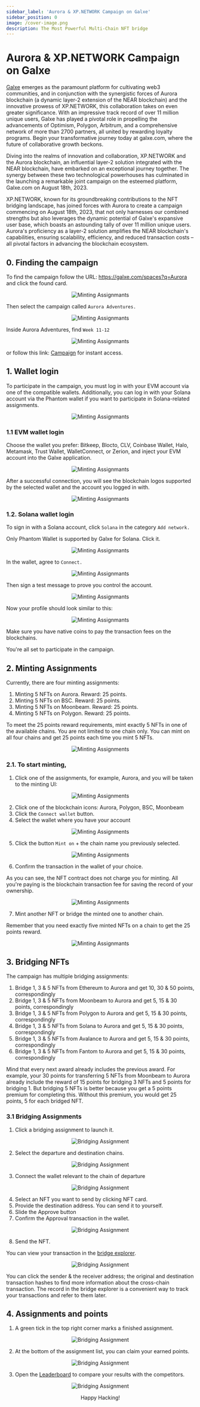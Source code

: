 ```yaml
---
sidebar_label: 'Aurora & XP.NETWORK Campaign on Galxe'
sidebar_position: 0
image: /cover-image.png
description: The Most Powerful Multi-Chain NFT bridge
---
```


# Aurora & XP.NETWORK Campaign on Galxe


[Galxe](https://galxe.com/) emerges as the paramount platform for cultivating web3 communities, and in conjunction with the synergistic forces of Aurora blockchain (a dynamic layer-2 extension of the NEAR blockchain) and the innovative prowess of XP.NETWORK, this collaboration takes on even greater significance. With an impressive track record of over 11 million unique users, Galxe has played a pivotal role in propelling the advancements of Optimism, Polygon, Arbitrum, and a comprehensive network of more than 2700 partners, all united by rewarding loyalty programs. Begin your transformative journey today at galxe.com, where the future of collaborative growth beckons.

Diving into the realms of innovation and collaboration, XP.NETWORK and the Aurora blockchain, an influential layer-2 solution integrated with the NEAR blockchain, have embarked on an exceptional journey together. The synergy between these two technological powerhouses has culminated in the launching a remarkable joint campaign on the esteemed platform, Galxe.com on August 18th, 2023.

XP.NETWORK, known for its groundbreaking contributions to the NFT bridging landscape, has joined forces with Aurora to create a campaign commencing on August 18th, 2023, that not only harnesses our combined strengths but also leverages the dynamic potential of Galxe's expansive user base, which boasts an astounding tally of over 11 million unique users. Aurora's proficiency as a layer-2 solution amplifies the NEAR blockchain's capabilities, ensuring scalability, efficiency, and reduced transaction costs – all pivotal factors in advancing the blockchain ecosystem.

## 0. Finding the campaign

To find the campaign follow the URL: https://galxe.com/spaces?q=Aurora and click the found card. 

<center>

![Minting Assignmants](../../static/img/campaigns/aurora_galxe/0.finding.png)

</center>

Then select the campaign called `Aurora Adventures.`

<center>

![Minting Assignmants](../../static/img/campaigns/aurora_galxe/0.1Aurora_adventures.png)

</center>

Inside Aurora Adventures, find `Week 11-12`

<center>

![Minting Assignmants](../../static/img/campaigns/aurora_galxe/0.2week_11_12.png)

</center>

or follow this link: [Campaign](https://galxe.com/aurora/campaign/GCo35UjkS8) for instant access.

## 1. Wallet login

To participate in the campaign, you must log in with your EVM account via one of the compatible wallets. Additionally, you can log in with your Solana account via the Phantom wallet if you want to participate in Solana-related assignments. 

<center>

![Minting Assignmants](../../static/img/campaigns/aurora_galxe/0.3supported_wallets.png)

</center>

### 1.1 EVM wallet login

Choose the wallet you prefer: Bitkeep, Blocto, CLV, Coinbase Wallet, Halo, Metamask, Trust Wallet, WalletConnect, or Zerion, and inject your EVM account into the Galxe application.

<center>

![Minting Assignmants](../../static/img/campaigns/aurora_galxe/12.EVM_sing_in.png)

</center>

After a successful connection, you will see the blockchain logos supported by the selected wallet and the account you logged in with.

<center>

![Minting Assignmants](../../static/img/campaigns/aurora_galxe/8.connected_evm.png)

</center>

### 1.2. Solana wallet login

To sign in with a Solana account, click `Solana` in the category `Add network.`

Only Phantom Wallet is supported by Galxe for Solana. Click it.

<center>

![Minting Assignmants](../../static/img/campaigns/aurora_galxe/9.select_phantom.png)

</center>

In the wallet, agree to `Connect.`

<center>

![Minting Assignmants](../../static/img/campaigns/aurora_galxe/10.connect_phantom.png)

</center>

Then sign a test message to prove you control the account.

<center>

![Minting Assignmants](../../static/img/campaigns/aurora_galxe/11.sign_phantom.png)

</center>

Now your profile should look similar to this:

<center>

![Minting Assignmants](../../static/img/campaigns/aurora_galxe/13.Signed_in_accounts.png)

</center>

Make sure you have native coins to pay the transaction fees on the blockchains.

You're all set to participate in the campaign.

## 2. Minting Assignments

Currently, there are four minting assignments:

1. Minting 5 NFTs on Aurora. Reward: 25 points.
2. Minting 5 NFTs on BSC. Reward: 25 points.
3. Minting 5 NFTs on Moonbeam. Reward: 25 points.
4. Minting 5 NFTs on Polygon. Reward: 25 points.

To meet the 25 points reward requirements, mint exactly 5 NFTs in one of the available chains. You are not limited to one chain only. You can mint on all four chains and get 25 points each time you mint 5 NFTs.

<center>

![Minting Assignments](../../static/img/campaigns/aurora_galxe/1.minting.png)

</center>

### 2.1. To start minting, 

1. Click one of the assignments, for example, Aurora, and you will be taken to the minting UI:

<center>

![Minting Assignments](../../static/img/campaigns/aurora_galxe/2.minting_ui.png)

</center>

2. Click one of the blockchain icons: Aurora, Polygon, BSC, Moonbeam
3. Click the `Connect wallet` button.
4. Select the wallet where you have your account

<center>

![Minting Assignments](../../static/img/campaigns/aurora_galxe/3.select_wallet.png)

</center>

5. Click the button `Mint on` + the chain name you previously selected.

<center>

![Minting Assignments](../../static/img/campaigns/aurora_galxe/4.mint_command.png)

</center>

6. Confirm the transaction in the wallet of your choice.

As you can see, the NFT contract does not charge you for minting. All you're paying is the blockchain transaction fee for saving the record of your ownership.

<center>

![Minting Assignments](../../static/img/campaigns/aurora_galxe/5.wallet_confirm.png)

</center>

7. Mint another NFT or bridge the minted one to another chain.

Remember that you need exactly five minted NFTs on a chain to get the 25 points reward.

<center>

![Minting Assignmants](../../static/img/campaigns/aurora_galxe/6.bridge_or_mint.png)

</center>

## 3. Bridging NFTs

The campaign has multiple bridging assignments:

1. Bridge 1, 3 & 5 NFTs from Ethereum to Aurora and get 10, 30 & 50 points, correspondingly
2. Bridge 1, 3 & 5 NFTs from Moonbeam to Aurora and get 5, 15 & 30 points, correspondingly
3. Bridge 1, 3 & 5 NFTs from Polygon to Aurora and get 5, 15 & 30 points, correspondingly
4. Bridge 1, 3 & 5 NFTs from Solana to Aurora and get 5, 15 & 30 points, correspondingly
5. Bridge 1, 3 & 5 NFTs from Avalance to Aurora and get 5, 15 & 30 points, correspondingly
6. Bridge 1, 3 & 5 NFTs from Fantom to Aurora and get 5, 15 & 30 points, correspondingly

Mind that every next award already includes the previous award. For example, your 30 points for transferring 5 NFTs from Moonbeam to Aurora already include the reward of 15 points for bridging 3 NFTs and 5 points for bridging 1. But bridging 5 NFTs is better because you get a 5 points premium for completing this. Without this premium, you would get 25 points, 5 for each bridged NFT.

### 3.1 Bridging Assignments

1. Click a bridging assignment to launch it.

<center>

![Bridging Assignment](../../static/img/campaigns/aurora_galxe/14.start_bridging.png)

</center>

2. Select the departure and destination chains.

<center>

![Bridging Assignment](../../static/img/campaigns/aurora_galxe/15.select_chains.png)

</center>

3. Connect the wallet relevant to the chain of departure

<center>

![Bridging Assignment](../../static/img/campaigns/aurora_galxe/16.connect_wallet.png)

</center>

4. Select an NFT you want to send by clicking NFT card.
5. Provide the destination address. You can send it to yourself.
6. Slide the Approve button
7. Confirm the Approval transaction in the wallet.

<center>

![Bridging Assignment](../../static/img/campaigns/aurora_galxe/17.Approve.png)

</center>

8. Send the NFT.

You can view your transaction in the [bridge explorer](https://explorer.xp.network/).

<center>

![Bridging Assignment](../../static/img/campaigns/aurora_galxe/18.Explorer.png)

</center>

You can click the sender & the receiver address; the original and destination transaction hashes to find more information about the cross-chain transaction. The record in the bridge explorer is a convenient way to track your transactions and refer to them later.

## 4. Assignments and points

1. A green tick in the top right corner marks a finished assignment.

<center>

![Bridging Assignment](../../static/img/campaigns/aurora_galxe/19.finished_assignment.png)

</center>

2. At the bottom of the assignment list, you can claim your earned points.

<center>

![Bridging Assignment](../../static/img/campaigns/aurora_galxe/20.claimint_points.png)

</center>

3. Open the [Leaderboard](https://galxe.com/aurora/leaderboard) to compare your results with the competitors.

<center>

![Bridging Assignment](../../static/img/campaigns/aurora_galxe/21.leaderboard.png)


Happy Hacking!
</center>